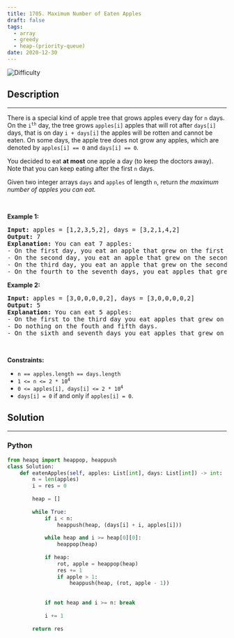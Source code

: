 ```yaml
---
title: 1705. Maximum Number of Eaten Apples
draft: false
tags: 
  - array
  - greedy
  - heap-(priority-queue)
date: 2020-12-30
---
```


![Difficulty](https://img.shields.io/badge/Difficulty-Medium-blue.svg)

## Description

---
<p>There is a special kind of apple tree that grows apples every day for <code>n</code> days. On the <code>i<sup>th</sup></code> day, the tree grows <code>apples[i]</code> apples that will rot after <code>days[i]</code> days, that is on day <code>i + days[i]</code> the apples will be rotten and cannot be eaten. On some days, the apple tree does not grow any apples, which are denoted by <code>apples[i] == 0</code> and <code>days[i] == 0</code>.</p>

<p>You decided to eat <strong>at most</strong> one apple a day (to keep the doctors away). Note that you can keep eating after the first <code>n</code> days.</p>

<p>Given two integer arrays <code>days</code> and <code>apples</code> of length <code>n</code>, return <em>the maximum number of apples you can eat.</em></p>

<p>&nbsp;</p>
<p><strong class="example">Example 1:</strong></p>

<pre>
<strong>Input:</strong> apples = [1,2,3,5,2], days = [3,2,1,4,2]
<strong>Output:</strong> 7
<strong>Explanation:</strong> You can eat 7 apples:
- On the first day, you eat an apple that grew on the first day.
- On the second day, you eat an apple that grew on the second day.
- On the third day, you eat an apple that grew on the second day. After this day, the apples that grew on the third day rot.
- On the fourth to the seventh days, you eat apples that grew on the fourth day.
</pre>

<p><strong class="example">Example 2:</strong></p>

<pre>
<strong>Input:</strong> apples = [3,0,0,0,0,2], days = [3,0,0,0,0,2]
<strong>Output:</strong> 5
<strong>Explanation:</strong> You can eat 5 apples:
- On the first to the third day you eat apples that grew on the first day.
- Do nothing on the fouth and fifth days.
- On the sixth and seventh days you eat apples that grew on the sixth day.
</pre>

<p>&nbsp;</p>
<p><strong>Constraints:</strong></p>

<ul>
	<li><code>n == apples.length == days.length</code></li>
	<li><code>1 &lt;= n &lt;= 2 * 10<sup>4</sup></code></li>
	<li><code>0 &lt;= apples[i], days[i] &lt;= 2 * 10<sup>4</sup></code></li>
	<li><code>days[i] = 0</code> if and only if <code>apples[i] = 0</code>.</li>
</ul>


## Solution

---
### Python
``` py title='maximum-number-of-eaten-apples'
from heapq import heappop, heappush
class Solution:
    def eatenApples(self, apples: List[int], days: List[int]) -> int:
        n = len(apples)
        i = res = 0
        
        heap = []
        
        while True:
            if i < n:
                heappush(heap, (days[i] + i, apples[i]))
            
            while heap and i >= heap[0][0]:
                heappop(heap)
                
            if heap:
                rot, apple = heappop(heap)
                res += 1
                if apple > 1:
                    heappush(heap, (rot, apple - 1))
            
            
            if not heap and i >= n: break
            
            i += 1
        
        return res

```

